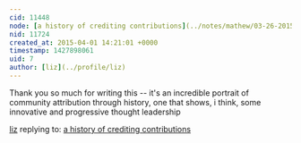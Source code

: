 ```yaml
---
cid: 11448
node: [a history of crediting contributions](../notes/mathew/03-26-2015/a-history-of-crediting-contributions)
nid: 11724
created_at: 2015-04-01 14:21:01 +0000
timestamp: 1427898061
uid: 7
author: [liz](../profile/liz)
---
```


Thank you so much for writing this -- it's an incredible portrait of community attribution through history, one that shows, i think, some innovative and progressive thought leadership

[liz](../profile/liz) replying to: [a history of crediting contributions](../notes/mathew/03-26-2015/a-history-of-crediting-contributions)

